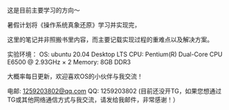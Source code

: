 这是目前主要学习的方向～

暑假计划将《操作系统真象还原》学习并实现完，

这里的笔记并非照搬书里内容，而主要记载实现过程的重难点以及解决方案。

实验环境： 
    OS: ubuntu 20.04 Desktop LTS 
    CPU: Pentium(R) Dual-Core CPU E6500 @ 2.93GHz × 2
    Memory: 8GB DDR3

大概率每日更新，欢迎喜欢OS的小伙伴与我交流！

电邮: 1259203802@qq.com
QQ: 1259203802
(目前还没开TG，如果您想通过TG或其他网络通信方式与我交流，请发给我邮件，非常感谢！）
